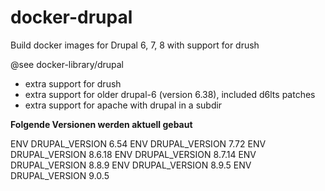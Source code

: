 # docker-drupal
Build docker images for Drupal 6, 7, 8 with support for drush

@see docker-library/drupal

* extra support for drush
* extra support for older drupal-6 (version 6.38), included d6lts patches
* extra support for apache with drupal in a subdir

**Folgende Versionen werden aktuell gebaut**

ENV DRUPAL_VERSION 6.54
ENV DRUPAL_VERSION 7.72
ENV DRUPAL_VERSION 8.6.18
ENV DRUPAL_VERSION 8.7.14
ENV DRUPAL_VERSION 8.8.9
ENV DRUPAL_VERSION 8.9.5
ENV DRUPAL_VERSION 9.0.5
